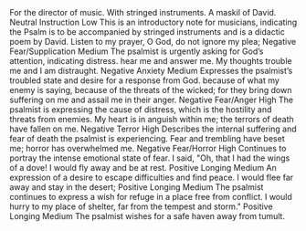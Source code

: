 <sentimentAnalysis>
    <psalm number="55">
        <verse number="0">
            <text>For the director of music. With stringed instruments. A maskil of David.</text>
            <polarity>Neutral</polarity>
            <emotion>Instruction</emotion>
            <intensity>Low</intensity>
            <context>This is an introductory note for musicians, indicating the Psalm is to be accompanied by stringed instruments and is a didactic poem by David.</context>
        </verse>
        <verse number="1">
            <text>Listen to my prayer, O God, do not ignore my plea;</text>
            <polarity>Negative</polarity>
            <emotion>Fear/Supplication</emotion>
            <intensity>Medium</intensity>
            <context>The psalmist is urgently asking for God’s attention, indicating distress.</context>
        </verse>
        <verse number="2">
            <text>hear me and answer me. My thoughts trouble me and I am distraught.</text>
            <polarity>Negative</polarity>
            <emotion>Anxiety</emotion>
            <intensity>Medium</intensity>
            <context>Expresses the psalmist’s troubled state and desire for a response from God.</context>
        </verse>
        <verse number="3">
            <text>because of what my enemy is saying, because of the threats of the wicked; for they bring down suffering on me and assail me in their anger.</text>
            <polarity>Negative</polarity>
            <emotion>Fear/Anger</emotion>
            <intensity>High</intensity>
            <context>The psalmist is expressing the cause of distress, which is the hostility and threats from enemies.</context>
        </verse>
        <verse number="4">
            <text>My heart is in anguish within me; the terrors of death have fallen on me.</text>
            <polarity>Negative</polarity>
            <emotion>Terror</emotion>
            <intensity>High</intensity>
            <context>Describes the internal suffering and fear of death the psalmist is experiencing.</context>
        </verse>
        <verse number="5">
            <text>Fear and trembling have beset me; horror has overwhelmed me.</text>
            <polarity>Negative</polarity>
            <emotion>Fear/Horror</emotion>
            <intensity>High</intensity>
            <context>Continues to portray the intense emotional state of fear.</context>
        </verse>
        <verse number="6">
            <text>I said, "Oh, that I had the wings of a dove! I would fly away and be at rest.</text>
            <polarity>Positive</polarity>
            <emotion>Longing</emotion>
            <intensity>Medium</intensity>
            <context>An expression of a desire to escape difficulties and find peace.</context>
        </verse>
        <verse number="7">
            <text>I would flee far away and stay in the desert;</text>
            <polarity>Positive</polarity>
            <emotion>Longing</emotion>
            <intensity>Medium</intensity>
            <context>The psalmist continues to express a wish for refuge in a place free from conflict.</context>
        </verse>
        <verse number="8">
            <text>I would hurry to my place of shelter, far from the tempest and storm."</text>
            <polarity>Positive</polarity>
            <emotion>Longing</emotion>
            <intensity>Medium</intensity>
            <context>The psalmist wishes for a safe haven away from tumult.</context>
        </verse>
        <!-- Repeat for each verse -->
    </psalm>
</sentimentAnalysis>